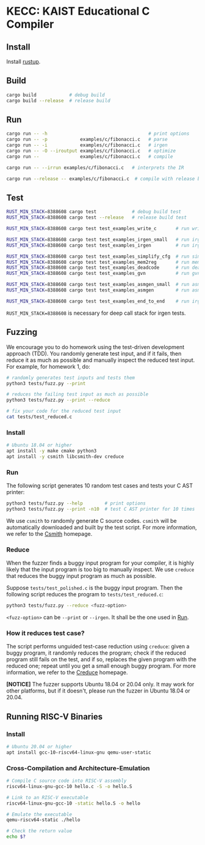 # KECC: KAIST Educational C Compiler

## Install

Install [rustup](https://rustup.rs/).


## Build

```sh
cargo build            # debug build
cargo build --release  # release build
```


## Run

```sh
cargo run -- -h                                     # print options
cargo run -- -p            examples/c/fibonacci.c   # parse
cargo run -- -i            examples/c/fibonacci.c   # irgen
cargo run -- -O --iroutput examples/c/fibonacci.c   # optimize
cargo run --               examples/c/fibonacci.c   # compile

cargo run -- --irrun examples/c/fibonacci.c   # interprets the IR

cargo run --release -- examples/c/fibonacci.c  # compile with release build
```


## Test

```sh
RUST_MIN_STACK=8388608 cargo test             # debug build test
RUST_MIN_STACK=8388608 cargo test --release   # release build test

RUST_MIN_STACK=8388608 cargo test test_examples_write_c       # run write_c test

RUST_MIN_STACK=8388608 cargo test test_examples_irgen_small   # run irgen test using a small subset of examples
RUST_MIN_STACK=8388608 cargo test test_examples_irgen         # run irgen test

RUST_MIN_STACK=8388608 cargo test test_examples_simplify_cfg  # run simplify_cfg test
RUST_MIN_STACK=8388608 cargo test test_examples_mem2reg       # run mem2reg test
RUST_MIN_STACK=8388608 cargo test test_examples_deadcode      # run deadcode test
RUST_MIN_STACK=8388608 cargo test test_examples_gvn           # run gvn test

RUST_MIN_STACK=8388608 cargo test test_examples_asmgen_small  # run asmgen test using a small subset of examples
RUST_MIN_STACK=8388608 cargo test test_examples_asmgen        # run asmgen test

RUST_MIN_STACK=8388608 cargo test test_examples_end_to_end    # run irgen, optimize and asmgen pipeline test
```

`RUST_MIN_STACK=8388608` is necessary for deep call stack for irgen tests.


## Fuzzing

We encourage you to do homework using the test-driven development approach (TDD). You randomly
generate test input, and if it fails, then reduce it as much as possible and manually inspect the
reduced test input. For example, for homework 1, do:

```sh
# randomly generates test inputs and tests them
python3 tests/fuzz.py --print

# reduces the failing test input as much as possible
python3 tests/fuzz.py --print --reduce

# fix your code for the reduced test input
cat tests/test_reduced.c
```

### Install

```sh
# Ubuntu 18.04 or higher
apt install -y make cmake python3
apt install -y csmith libcsmith-dev creduce
```

### Run

The following script generates 10 random test cases and tests your C AST printer:

```sh
python3 tests/fuzz.py --help        # print options
python3 tests/fuzz.py --print -n10  # test C AST printer for 10 times
```

We use `csmith` to randomly generate C source codes. `csmith` will be automatically downloaded and
built by the test script. For more information, we refer to the
[Csmith](https://embed.cs.utah.edu/csmith/) homepage.

### Reduce

When the fuzzer finds a buggy input program for your compiler, it is highly likely that the input
program is too big to manually inspect. We use `creduce` that reduces the buggy input program as
much as possible.

Suppose `tests/test_polished.c` is the buggy input program. Then the following script reduces the
program to `tests/test_reduced.c`:

```sh
python3 tests/fuzz.py --reduce <fuzz-option>
```

`<fuzz-option>` can be `--print` or `--irgen`. It shall be the one used in [Run](#run).

### How it reduces test case?

The script performs unguided test-case reduction using `creduce`: given a buggy program, it randomly
reduces the program; check if the reduced program still fails on the test, and if so, replaces the
given program with the reduced one; repeat until you get a small enough buggy program. For more
information, we refer to the [Creduce](https://embed.cs.utah.edu/creduce/) homepage.

**[NOTICE]** The fuzzer supports Ubuntu 18.04 or 20.04 only. It may work for other platforms, but if it
doesn't, please run the fuzzer in Ubuntu 18.04 or 20.04.


## Running RISC-V Binaries

### Install

```sh
# Ubuntu 20.04 or higher
apt install gcc-10-riscv64-linux-gnu qemu-user-static
```

### Cross-Compilation and Architecture-Emulation

```sh
# Compile C source code into RISC-V assembly
riscv64-linux-gnu-gcc-10 hello.c -S -o hello.S

# Link to an RISC-V executable
riscv64-linux-gnu-gcc-10 -static hello.S -o hello

# Emulate the executable
qemu-riscv64-static ./hello

# Check the return value
echo $?
```
